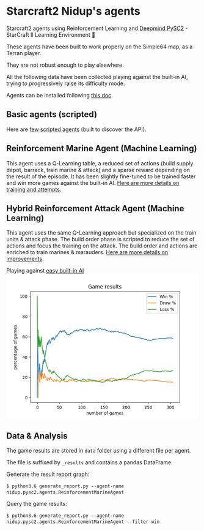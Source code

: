 Starcraft2 Nidup's agents
=========================

Starcraft2 agents using Reinforcement Learning and [Deepmind PySC2](https://github.com/deepmind/pysc2) - StarCraft II Learning Environment 🤖

These agents have been built to work properly on the Simple64 map, as a Terran player.

They are not robust enough to play elsewhere.

All the following data have been collected playing against the built-in AI, trying to progressively raise its difficulty mode.

Agents can be installed following [this doc](doc/install.md).

Basic agents (scripted)
-----------------------

Here are [few scripted agents](doc/scripted_agents.md) (built to discover the API).

Reinforcement Marine Agent (Machine Learning)
---------------------------------------------

This agent uses a Q-Learning table, a reduced set of actions (build supply depot, barrack, train marine & attack) and a sparse reward depending on the result of the episode.
It has been slightly fine-tuned to be trained faster and win more games against the built-in AI.
[Here are more details on training and attempts](doc/reinforcement_marine_agent.md).

Hybrid Reinforcement Attack Agent (Machine Learning)
----------------------------------------------------

This agent uses the same Q-Learning approach but specialized on the train units & attack phase.
The build order phase is scripted to reduce the set of actions and focus the training on the attack.
The build order and actions are enriched to train marines & marauders.
[Here are more details on improvements](doc/reinforcement_attack_agent.md).

Playing against [easy built-in AI](https://github.com/deepmind/pysc2/blob/master/pysc2/env/sc2_env.py#L51)
![Image of HybridAttackReinforcementAgent 4](doc/HybridAttackReinforcementAgent_8_supply_4_rax_2ref_1fac_1lab-2-easy.png)

Data & Analysis
---------------

The game results are stored in `data` folder using a different file per agent.

The file is suffixed by `_results` and contains a pandas DataFrame.

Generate the result report graph:
```
$ python3.6 generate_report.py --agent-name nidup.pysc2.agents.ReinforcementMarineAgent
```

Query the game results:
```
$ python3.6 generate_report.py --agent-name nidup.pysc2.agents.ReinforcementMarineAgent --filter win
```
